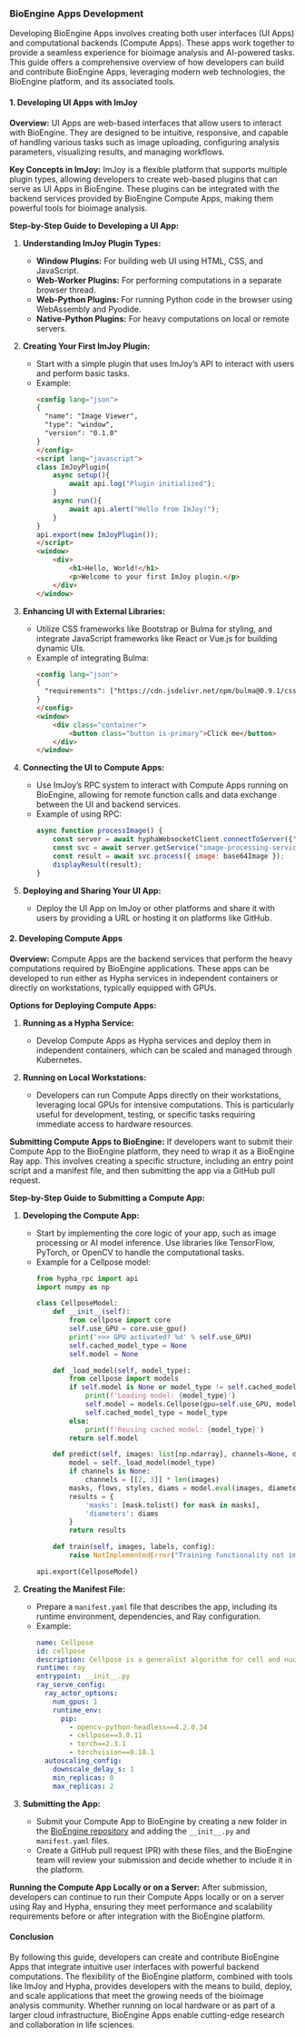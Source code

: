 ### BioEngine Apps Development

Developing BioEngine Apps involves creating both user interfaces (UI Apps) and computational backends (Compute Apps). These apps work together to provide a seamless experience for bioimage analysis and AI-powered tasks. This guide offers a comprehensive overview of how developers can build and contribute BioEngine Apps, leveraging modern web technologies, the BioEngine platform, and its associated tools.

#### 1. Developing UI Apps with ImJoy

**Overview:**
UI Apps are web-based interfaces that allow users to interact with BioEngine. They are designed to be intuitive, responsive, and capable of handling various tasks such as image uploading, configuring analysis parameters, visualizing results, and managing workflows.

**Key Concepts in ImJoy:**
ImJoy is a flexible platform that supports multiple plugin types, allowing developers to create web-based plugins that can serve as UI Apps in BioEngine. These plugins can be integrated with the backend services provided by BioEngine Compute Apps, making them powerful tools for bioimage analysis.

**Step-by-Step Guide to Developing a UI App:**

1. **Understanding ImJoy Plugin Types:**
   - **Window Plugins:** For building web UI using HTML, CSS, and JavaScript.
   - **Web-Worker Plugins:** For performing computations in a separate browser thread.
   - **Web-Python Plugins:** For running Python code in the browser using WebAssembly and Pyodide.
   - **Native-Python Plugins:** For heavy computations on local or remote servers.

2. **Creating Your First ImJoy Plugin:**
   - Start with a simple plugin that uses ImJoy’s API to interact with users and perform basic tasks.
   - Example:
     ```html
     <config lang="json">
     {
       "name": "Image Viewer",
       "type": "window",
       "version": "0.1.0"
     }
     </config>
     <script lang="javascript">
     class ImJoyPlugin{
         async setup(){
             await api.log("Plugin initialized");
         }
         async run(){
             await api.alert("Hello from ImJoy!");
         }
     }
     api.export(new ImJoyPlugin());
     </script>
     <window>
         <div>
             <h1>Hello, World!</h1>
             <p>Welcome to your first ImJoy plugin.</p>
         </div>
     </window>
     ```

3. **Enhancing UI with External Libraries:**
   - Utilize CSS frameworks like Bootstrap or Bulma for styling, and integrate JavaScript frameworks like React or Vue.js for building dynamic UIs.
   - Example of integrating Bulma:
     ```html
     <config lang="json">
     {
       "requirements": ["https://cdn.jsdelivr.net/npm/bulma@0.9.1/css/bulma.min.css"]
     }
     </config>
     <window>
         <div class="container">
             <button class="button is-primary">Click me</button>
         </div>
     </window>
     ```

4. **Connecting the UI to Compute Apps:**
   - Use ImJoy’s RPC system to interact with Compute Apps running on BioEngine, allowing for remote function calls and data exchange between the UI and backend services.
   - Example of using RPC:
     ```javascript
     async function processImage() {
         const server = await hyphaWebsocketClient.connectToServer({"server_url": "https://ai.imjoy.io"});
         const svc = await server.getService("image-processing-service");
         const result = await svc.process({ image: base64Image });
         displayResult(result);
     }
     ```

5. **Deploying and Sharing Your UI App:**
   - Deploy the UI App on ImJoy or other platforms and share it with users by providing a URL or hosting it on platforms like GitHub.

#### 2. Developing Compute Apps

**Overview:**
Compute Apps are the backend services that perform the heavy computations required by BioEngine applications. These apps can be developed to run either as Hypha services in independent containers or directly on workstations, typically equipped with GPUs.

**Options for Deploying Compute Apps:**

1. **Running as a Hypha Service:**
   - Develop Compute Apps as Hypha services and deploy them in independent containers, which can be scaled and managed through Kubernetes.

2. **Running on Local Workstations:**
   - Developers can run Compute Apps directly on their workstations, leveraging local GPUs for intensive computations. This is particularly useful for development, testing, or specific tasks requiring immediate access to hardware resources.

**Submitting Compute Apps to BioEngine:**
If developers want to submit their Compute App to the BioEngine platform, they need to wrap it as a BioEngine Ray app. This involves creating a specific structure, including an entry point script and a manifest file, and then submitting the app via a GitHub pull request.

**Step-by-Step Guide to Submitting a Compute App:**

1. **Developing the Compute App:**
   - Start by implementing the core logic of your app, such as image processing or AI model inference. Use libraries like TensorFlow, PyTorch, or OpenCV to handle the computational tasks.
   - Example for a Cellpose model:
     ```python
     from hypha_rpc import api
     import numpy as np

     class CellposeModel:
         def __init__(self):
             from cellpose import core
             self.use_GPU = core.use_gpu()
             print('>>> GPU activated? %d' % self.use_GPU)
             self.cached_model_type = None
             self.model = None

         def _load_model(self, model_type):
             from cellpose import models
             if self.model is None or model_type != self.cached_model_type:
                 print(f'Loading model: {model_type}')
                 self.model = models.Cellpose(gpu=self.use_GPU, model_type=model_type)
                 self.cached_model_type = model_type
             else:
                 print(f'Reusing cached model: {model_type}')
             return self.model

         def predict(self, images: list[np.ndarray], channels=None, diameter=None, flow_threshold=None, model_type='cyto3'):
             model = self._load_model(model_type)
             if channels is None:
                 channels = [[2, 3]] * len(images)
             masks, flows, styles, diams = model.eval(images, diameter=diameter, flow_threshold=flow_threshold, channels=channels)
             results = {
                 'masks': [mask.tolist() for mask in masks],
                 'diameters': diams
             }
             return results

         def train(self, images, labels, config):
             raise NotImplementedError("Training functionality not implemented yet")

     api.export(CellposeModel)
     ```

2. **Creating the Manifest File:**
   - Prepare a `manifest.yaml` file that describes the app, including its runtime environment, dependencies, and Ray configuration.
   - Example:
     ```yaml
     name: Cellpose
     id: cellpose
     description: Cellpose is a generalist algorithm for cell and nucleus segmentation
     runtime: ray
     entrypoint: __init__.py
     ray_serve_config:
       ray_actor_options:
         num_gpus: 1
         runtime_env:
           pip:
             - opencv-python-headless==4.2.0.34
             - cellpose==3.0.11
             - torch==2.3.1
             - torchvision==0.18.1 
       autoscaling_config:
         downscale_delay_s: 1
         min_replicas: 0
         max_replicas: 2
     ```

3. **Submitting the App:**
   - Submit your Compute App to BioEngine by creating a new folder in the [BioEngine repository](https://github.com/bioimage-io/bioengine/tree/main/bioimageio/engine) and adding the `__init__.py` and `manifest.yaml` files. 
   - Create a GitHub pull request (PR) with these files, and the BioEngine team will review your submission and decide whether to include it in the platform.

**Running the Compute App Locally or on a Server:**
After submission, developers can continue to run their Compute Apps locally or on a server using Ray and Hypha, ensuring they meet performance and scalability requirements before or after integration with the BioEngine platform.

#### Conclusion

By following this guide, developers can create and contribute BioEngine Apps that integrate intuitive user interfaces with powerful backend computations. The flexibility of the BioEngine platform, combined with tools like ImJoy and Hypha, provides developers with the means to build, deploy, and scale applications that meet the growing needs of the bioimage analysis community. Whether running on local hardware or as part of a larger cloud infrastructure, BioEngine Apps enable cutting-edge research and collaboration in life sciences.